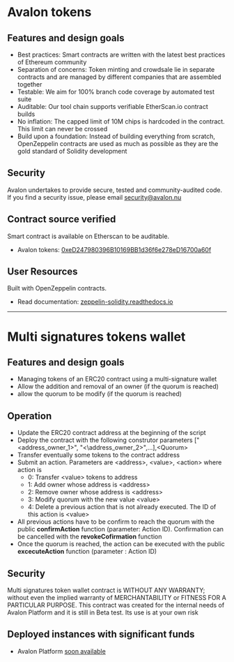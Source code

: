 # Avalon tokens

## Features and design goals

- Best practices: Smart contracts are written with the latest best practices of Ethereum community
- Separation of concerns: Token minting and crowdsale lie in separate contracts and are managed by different companies that are assembled together
- Testable: We aim for 100% branch code coverage by automated test suite
- Auditable: Our tool chain supports verifiable EtherScan.io contract builds
- No inflation: The capped limit of 10M chips is hardcoded in the contract. This limit can never be crossed
- Build upon a foundation: Instead of building everything from scratch, OpenZeppelin contracts are used as much as possible as they are the gold standard of Solidity development

## Security
Avalon undertakes to provide secure, tested and community-audited code.
If you find a security issue, please email [security@avalon.nu](mailto:security@avalon.nu)

## Contract source verified

Smart contract is available on Etherscan to be auditable.
- Avalon tokens: [0xeD247980396B10169BB1d36f6e278eD16700a60f](https://etherscan.io/address/0xed247980396b10169bb1d36f6e278ed16700a60f#code)

## User Resources

Built with OpenZeppelin contracts.
- Read documentation: [zeppelin-solidity.readthedocs.io](http://zeppelin-solidity.readthedocs.io/en/latest/)

---

# Multi signatures tokens wallet

## Features and design goals

- Managing tokens of an ERC20 contract using a multi-signature wallet
- Allow the addition and removal of an owner (if the quorum is reached)
- allow the quorum to be modify (if the quorum is reached)

## Operation

- Update the ERC20 contract address at the beginning of the script
- Deploy the contract with the following construtor parameters \[\"\<address_owner_1\>\", "\<\address_owner_2\>\",...\],\<Quorum\>
- Transfer eventually some tokens to the contract address
- Submit an action. Parameters are \<address\>, \<value\>, \<action\> where action is
  - 0: Transfer \<value\> tokens to address
  - 1: Add owner whose address is \<address\>
  - 2: Remove owner whose address is \<address\>    
  - 3: Modify quorum with the new value \<value\>
  - 4: Delete a previous action that is not already executed. The ID of this action is \<value\>
- All previous actions have to be confirm to reach the quorum with the public **confirmAction** function (parameter: Action ID). Confirmation can be cancelled with the **revokeCofirmation** function
- Once the quorum is reached, the action can be executed with the public **excecuteAction** function (parameter : Action ID) 

## Security

Multi signatures token wallet contract is WITHOUT ANY WARRANTY; without even the implied warranty of MERCHANTABILITY or FITNESS FOR A PARTICULAR PURPOSE. This contract was created for the internal needs of Avalon Platform and it is still in Beta test. Its use is at your own risk

## Deployed instances with significant funds

- Avalon Platform [soon available](https://etherscan.io/)

